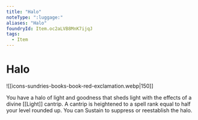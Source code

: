 ```yaml
---
title: "Halo"
noteType: ":luggage:"
aliases: "Halo"
foundryId: Item.oc2aLVB8MnK7ijqJ
tags:
  - Item
---
```


# Halo
![[icons-sundries-books-book-red-exclamation.webp|150]]

You have a halo of light and goodness that sheds light with the effects of a divine [[Light]] cantrip. A cantrip is heightened to a spell rank equal to half your level rounded up. You can Sustain to suppress or reestablish the halo.
